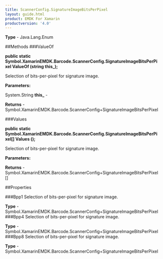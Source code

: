 ```yaml
---
title: ScannerConfig.SignatureImageBitsPerPixel
layout: guide.html
product: EMDK For Xamarin 
productversion: '4.0' 
---
```



**Type** - Java.Lang.Enum

##Methods
###ValueOf

**public static Symbol.XamarinEMDK.Barcode.ScannerConfig.SignatureImageBitsPerPixel ValueOf (string this_);**

Selection of bits-per-pixel for signature image.

**Parameters:**

System.String **this_**  - 

**Returns** - Symbol.XamarinEMDK.Barcode.ScannerConfig+SignatureImageBitsPerPixel

###Values

**public static Symbol.XamarinEMDK.Barcode.ScannerConfig.SignatureImageBitsPerPixel[] Values ();**

Selection of bits-per-pixel for signature image.

**Parameters:**

**Returns** - Symbol.XamarinEMDK.Barcode.ScannerConfig+SignatureImageBitsPerPixel[]

##Properties

###Bpp1
Selection of bits-per-pixel for signature image.

**Type** - Symbol.XamarinEMDK.Barcode.ScannerConfig+SignatureImageBitsPerPixel
###Bpp4
Selection of bits-per-pixel for signature image.

**Type** - Symbol.XamarinEMDK.Barcode.ScannerConfig+SignatureImageBitsPerPixel
###Bpp8
Selection of bits-per-pixel for signature image.

**Type** - Symbol.XamarinEMDK.Barcode.ScannerConfig+SignatureImageBitsPerPixel
